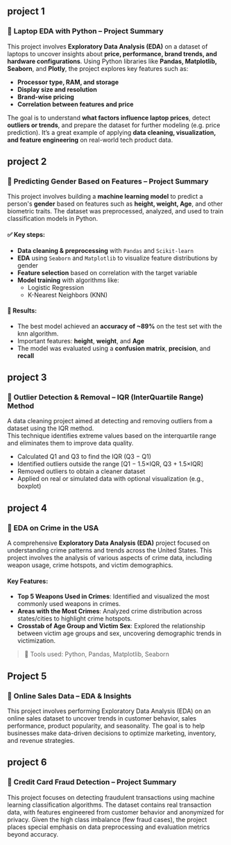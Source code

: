 ##  project 1

### 🧠 **Laptop EDA with Python – Project Summary**

This project involves **Exploratory Data Analysis (EDA)** on a dataset of laptops to uncover insights about **price, performance, brand trends, and hardware configurations**. Using Python libraries like **Pandas, Matplotlib, Seaborn**, and **Plotly**, the project explores key features such as:

- **Processor type, RAM, and storage**
- **Display size and resolution**
- **Brand-wise pricing**
- **Correlation between features and price**

The goal is to understand **what factors influence laptop prices**, detect **outliers or trends**, and prepare the dataset for further modeling (e.g. price prediction). It’s a great example of applying **data cleaning, visualization, and feature engineering** on real-world tech product data.

## project 2

### 🧠 **Predicting Gender Based on Features – Project Summary**

This project involves building a **machine learning model** to predict a person's **gender** based on features such as **height, weight, Age**, and other biometric traits. The dataset was preprocessed, analyzed, and used to train classification models in Python.

#### ✅ Key steps:
- **Data cleaning & preprocessing** with `Pandas` and `Scikit-learn`
- **EDA** using `Seaborn` and `Matplotlib` to visualize feature distributions by gender
- **Feature selection** based on correlation with the target variable
- **Model training** with algorithms like:
  - Logistic Regression
  - K-Nearest Neighbors (KNN)
#### 🎯 Results:
- The best model achieved an **accuracy of ~89%** on the test set with the knn algorithm.
- Important features: **height**, **weight**, and **Age**
- The model was evaluated using a **confusion matrix**, **precision**, and **recall**

## project 3
### 🧠 Outlier Detection & Removal – IQR (InterQuartile Range) Method

A data cleaning project aimed at detecting and removing outliers from a dataset using the IQR method.  
This technique identifies extreme values based on the interquartile range and eliminates them to improve data quality.

- Calculated Q1 and Q3 to find the IQR (Q3 − Q1)
- Identified outliers outside the range \[Q1 − 1.5×IQR, Q3 + 1.5×IQR\]
- Removed outliers to obtain a cleaner dataset
- Applied on real or simulated data with optional visualization (e.g., boxplot)


## project 4

### 🧠 EDA on Crime in the USA

A comprehensive **Exploratory Data Analysis (EDA)** project focused on understanding crime patterns and trends across the United States. This project involves the analysis of various aspects of crime data, including weapon usage, crime hotspots, and victim demographics.

#### Key Features:
- **Top 5 Weapons Used in Crimes**: Identified and visualized the most commonly used weapons in crimes.
- **Areas with the Most Crimes**: Analyzed crime distribution across states/cities to highlight crime hotspots.
- **Crosstab of Age Group and Victim Sex**: Explored the relationship between victim age groups and sex, uncovering demographic trends in victimization.

> 🔧 Tools used: Python, Pandas, Matplotlib, Seaborn

  ## Project 5

### 🧠 Online Sales Data – EDA & Insights

This project involves performing Exploratory Data Analysis (EDA) on an online sales dataset to uncover trends in customer behavior, sales performance, product popularity, and seasonality. The goal is to help businesses make data-driven decisions to optimize marketing, inventory, and revenue strategies.

## project 6

### 🧠 Credit Card Fraud Detection – Project Summary

This project focuses on detecting fraudulent transactions using machine learning classification algorithms. The dataset contains real transaction data, with features engineered from customer behavior and anonymized for privacy. Given the high class imbalance (few fraud cases), the project places special emphasis on data preprocessing and evaluation metrics beyond accuracy.
